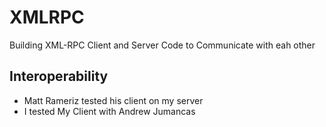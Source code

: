 # XMLRPC
Building XML-RPC Client and Server Code to Communicate with eah other


## Interoperability

- Matt Rameriz tested his client on my server
- I tested My Client with Andrew Jumancas 
